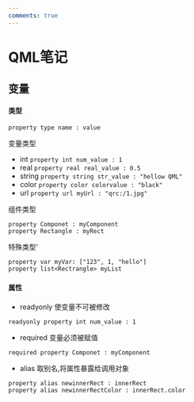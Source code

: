 ```yaml
---
comments: true
---
```


# QML笔记

## 变量

#### 类型

```
property type name : value
```

变量类型

* int	   `property int num_value : 1`
* real      `property real real_value : 0.5`
* string   `property string str_value : "hellow QML"`
* color    `property color colorvalue : "black"`
* url         `property url myUrl : "qrc:/1.jpg"`

组件类型

```
property Componet : myComponent
property Rectangle : myRect
```

特殊类型‘

```
property var myVar: ["123", 1, "hello"]
property list<Rectrangle> myList
```

#### 属性

* readyonly 使变量不可被修改

```
readyonly property int num_value : 1
```

* required  变量必须被赋值

```
required property Componet : myComponent
```

* alias 取别名,将属性暴露给调用对象

```
property alias newinnerRect : innerRect
property alias newinnerRectColor : innerRect.color
```

